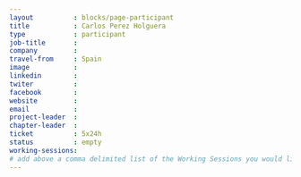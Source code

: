 ```yaml
---
layout          : blocks/page-participant
title           : Carlos Perez Holguera
type            : participant
job-title       :
company         :
travel-from     : Spain
image           :
linkedin        :
twiter          :
facebook        :
website         :
email           :
project-leader  :
chapter-leader  :
ticket          : 5x24h
status          : empty
working-sessions:
# add above a comma delimited list of the Working Sessions you would like to attend (use the session's title)
---
```


<!-- put more details about participant here -->
